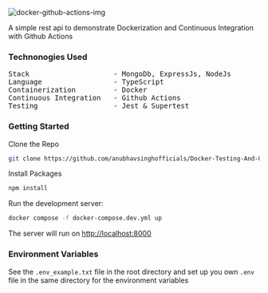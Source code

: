![docker-github-actions-img](https://repository-images.githubusercontent.com/225716226/6762dd00-6aa2-11ea-912d-7cfb0e2457f6)


A simple rest api to demonstrate Dockerization and Continuous Integration with Github Actions

### Technonogies Used

<pre>
Stack                    - MongoDb, ExpressJs, NodeJs
Language                 - TypeScript
Containerization         - Docker
Continuous Integration   - Github Actions
Testing                  - Jest & Supertest
</pre>

### Getting Started

Clone the Repo

```bash
git clone https://github.com/anubhavsinghofficials/Docker-Testing-And-Cicd.git
```

Install Packages

```bash
npm install
```

Run the development server:

```bash
docker compose -f docker-compose.dev.yml up
```

The server will run on [http://localhost:8000](http://localhost:8000)


### Environment Variables

See the `.env_example.txt` file in the root directory and set up you own `.env` file in the same directory for the environment variables

